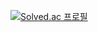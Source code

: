 [![Solved.ac
프로필](http://mazassumnida.wtf/api/v2/generate_badge?boj=anrj12)](https://solved.ac/anrj12)

